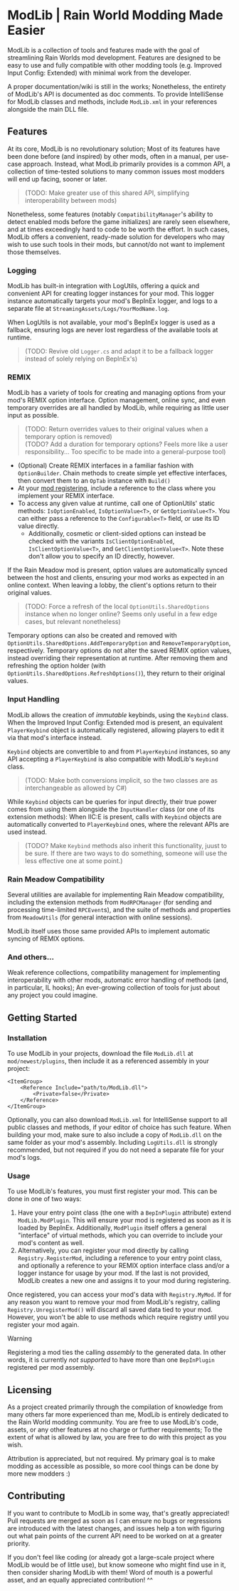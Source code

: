 # ModLib | Rain World Modding Made Easier

ModLib is a collection of tools and features made with the goal of streamlining Rain Worlds mod development.
Features are designed to be easy to use and fully compatible with other modding tools (e.g. Improved Input Config: Extended) with minimal work from the developer.

A proper documentation/wiki is still in the works; Nonetheless, the entirety of ModLib's API is documented as doc comments.
To provide IntelliSense for ModLib classes and methods, include `ModLib.xml` in your references alongside the main DLL file.

## Features

At its core, ModLib is no revolutionary solution; Most of its features have been done before (and inspired) by other mods, often in a manual, per use-case approach.
Instead, what ModLib primarily provides is a common API, a collection of time-tested solutions to many common issues most modders will end up facing, sooner or later.

> (TODO: Make greater use of this shared API, simplifying interoperability between mods)

Nonetheless, some features (notably `CompatibilityManager`'s ability to detect enabled mods before the game initializes) are rarely seen elsewhere, and at times exceedingly hard to code to be worth the effort. In such cases, ModLib offers a convenient, ready-made solution for developers who may wish to use such tools in their mods, but cannot/do not want to implement those themselves.

### Logging

ModLib has built-in integration with LogUtils, offering a quick and convenient API for creating logger instances for your mod.
This logger instance automatically targets your mod's BepInEx logger, and logs to a separate file at `StreamingAssets/Logs/YourModName.log`.

When LogUtils is not available, your mod's BepInEx logger is used as a fallback, ensuring logs are never lost regardless of the available tools at runtime.

> (TODO: Revive old `Logger.cs` and adapt it to be a fallback logger instead of solely relying on BepInEx's)

### REMIX

ModLib has a variety of tools for creating and managing options from your mod's REMIX option interface.
Option management, online sync, and even temporary overrides are all handled by ModLib, while requiring as little user input as possible.

> (TODO: Return overrides values to their original values when a temporary option is removed)  
> (TODO? Add a duration for temporary options? Feels more like a user responsibility... Too specific to be made into a general-purpose tool)

- (Optional) Create REMIX interfaces in a familiar fashion with `OptionBuilder`. Chain methods to create simple yet effective interfaces, then convert them to an `OpTab` instance with `Build()`
- At your [mod registering](#usage), include a reference to the class where you implement your REMIX interface.
- To access any given value at runtime, call one of OptionUtils' static methods: `IsOptionEnabled`, `IsOptionValue<T>`, or `GetOptionValue<T>`. You can either pass a reference to the `Configurable<T>` field, or use its ID value directly.
  - Additionally, cosmetic or client-sided options can instead be checked with the variants `IsClientOptionEnabled`, `IsClientOptionValue<T>`, and `GetClientOptionValue<T>`. Note these don't allow you to specify an ID directly, however.

If the Rain Meadow mod is present, option values are automatically synced between the host and clients, ensuring your mod works as expected in an online context. When leaving a lobby, the client's options return to their original values.

> (TODO: Force a refresh of the local `OptionUtils.SharedOptions` instance when no longer online? Seems only useful in a few edge cases, but relevant nonetheless)

Temporary options can also be created and removed with `OptionUtils.SharedOptions.AddTemporaryOption` and `RemoveTemporaryOption`, respectively.
Temporary options do not alter the saved REMIX option values, instead overriding their representation at runtime. After removing them and refreshing the option holder (with `OptionUtils.SharedOptions.RefreshOptions()`), they return to their original values.

### Input Handling

ModLib allows the creation of *immutable* keybinds, using the `Keybind` class. When the Improved Input Config: Extended mod is present, an equivalent `PlayerKeybind` object is automatically registered, allowing players to edit it via that mod's interface instead.

`Keybind` objects are convertible to and from `PlayerKeybind` instances, so any API accepting a `PlayerKeybind` is also compatible with ModLib's `Keybind` class.

> (TODO: Make both conversions implicit, so the two classes are as interchangeable as allowed by C#)

While `Keybind` objects can be queries for input directly, their true power comes from using them alongside the `InputHandler` class (or one of its extension methods): When IIC:E is present, calls with `Keybind` objects are automatically converted to `PlayerKeybind` ones, where the relevant APIs are used instead.

> (TODO? Make `Keybind` methods also inherit this functionality, juust to be sure. If there are two ways to do something, someone will use the less effective one at some point.)

### Rain Meadow Compatibility

Several utilities are available for implementing Rain Meadow compatibility, including the extension methods from `ModRPCManager` (for sending and processing time-limited `RPCEvent`s), and the suite of methods and properties from `MeadowUtils` (for general interaction with online sessions).

ModLib itself uses those same provided APIs to implement automatic syncing of REMIX options.

### And others...

Weak reference collections, compatibility management for implementing interoperability with other mods, automatic error handling of methods (and, in particular, IL hooks); An ever-growing collection of tools for just about any project you could imagine.

## Getting Started

### Installation

To use ModLib in your projects, download the file `ModLib.dll` at `mod/newest/plugins`, then include it as a referenced assembly in your project:

```csproj
<ItemGroup>
    <Reference Include="path/to/ModLib.dll">
        <Private>false</Private>
    </Reference>
</ItemGroup>
```

Optionally, you can also download `ModLib.xml` for IntelliSense support to all public classes and methods, if your editor of choice has such feature.
When building your mod, make sure to also include a copy of `ModLib.dll` on the same folder as your mod's assembly. Including `LogUtils.dll` is strongly recommended, but not required if you do not need a separate file for your mod's logs.

### Usage

To use ModLib's features, you must first register your mod. This can be done in one of two ways:

1. Have your entry point class (the one with a `BepInPlugin` attribute) extend `ModLib.ModPlugin`. This will ensure your mod is registered as soon as it is loaded by BepInEx. Additionally, `ModPlugin` itself offers a general "interface" of virtual methods, which you can override to include your mod's content as well.
2. Alternatively, you can register your mod directly by calling `Registry.RegisterMod`, including a reference to your entry point class, and optionally a reference to your REMIX option interface class and/or a logger instance for usage by your mod. If the last is not provided, ModLib creates a new one and assigns it to your mod during registering.

Once registered, you can access your mod's data with `Registry.MyMod`. If for any reason you want to remove your mod from ModLib's registry, calling `Registry.UnregisterMod()` will discard all saved data tied to your mod. However, you won't be able to use methods which require registry until you register your mod again.

> [!WARNING]  
> Registering a mod ties the calling *assembly* to the generated data. In other words, it is currently *not supported* to have more than one `BepInPlugin` registered per mod assembly.

## Licensing

As a project created primarily through the compilation of knowledge from many others far more experienced than me, ModLib is entirely dedicated to the Rain World modding community.
You are free to use ModLib's code, assets, or any other features at no charge or further requirements; To the extent of what is allowed by law, you are free to do with this project as you wish.

Attribution is appreciated, but not required. My primary goal is to make modding as accessible as possible, so more cool things can be done by more new modders :)

## Contributing

If you want to contribute to ModLib in some way, that's greatly appreciated! Pull requests are merged as soon as I can ensure no bugs or regressions are introduced with the latest changes, and issues help a ton with figuring out what pain points of the current API need to be worked on at a greater priority.

If you don't feel like coding (or already got a large-scale project where ModLib would be of little use), but know someone who might find use in it, then consider sharing ModLib with them! Word of mouth is a powerful asset, and an equally appreciated contribution! ^^
